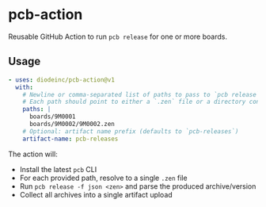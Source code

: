# pcb-action

Reusable GitHub Action to run `pcb release` for one or more boards.

## Usage

```yaml
- uses: diodeinc/pcb-action@v1
  with:
    # Newline or comma-separated list of paths to pass to `pcb release`.
    # Each path should point to either a `.zen` file or a directory containing exactly one `.zen`.
    paths: |
      boards/9M0001
      boards/9M0002/9M0002.zen
    # Optional: artifact name prefix (defaults to `pcb-releases`)
    artifact-name: pcb-releases
```

The action will:
- Install the latest `pcb` CLI
- For each provided path, resolve to a single `.zen` file
- Run `pcb release -f json <zen>` and parse the produced archive/version
- Collect all archives into a single artifact upload
